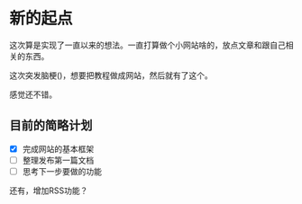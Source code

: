 # 新的起点

这次算是实现了一直以来的想法。一直打算做个小网站啥的，放点文章和跟自己相关的东西。

这次突发脑梗()，想要把教程做成网站，然后就有了这个。

感觉还不错。

## 目前的简略计划

- [x] 完成网站的基本框架
- [ ] 整理发布第一篇文档
- [ ] 思考下一步要做的功能

还有，增加RSS功能？